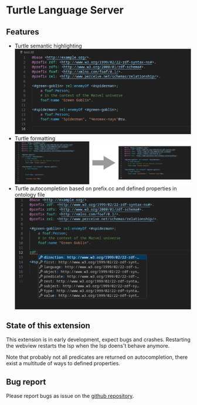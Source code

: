 # Turtle Language Server

## Features

- Turtle semantic highlighting
![Highlighting](./highlighting.png)
- Turtle formatting
![Formatting](./format.png)
- Turtle autocompletion based on prefix.cc and defined properties in ontology file
![Completion](./complete.png)

## State of this extension

This extension is in early development, expect bugs and crashes.
Restarting the webview restarts the lsp when the lsp doens't behave anymore.

Note that probably not all predicates are returned on autocompletion, there exist a multitude of ways to defined properties.

## Bug report

Please report bugs as issue on the [github repository](https://github.com/ajuvercr/jsonld-lsp).

